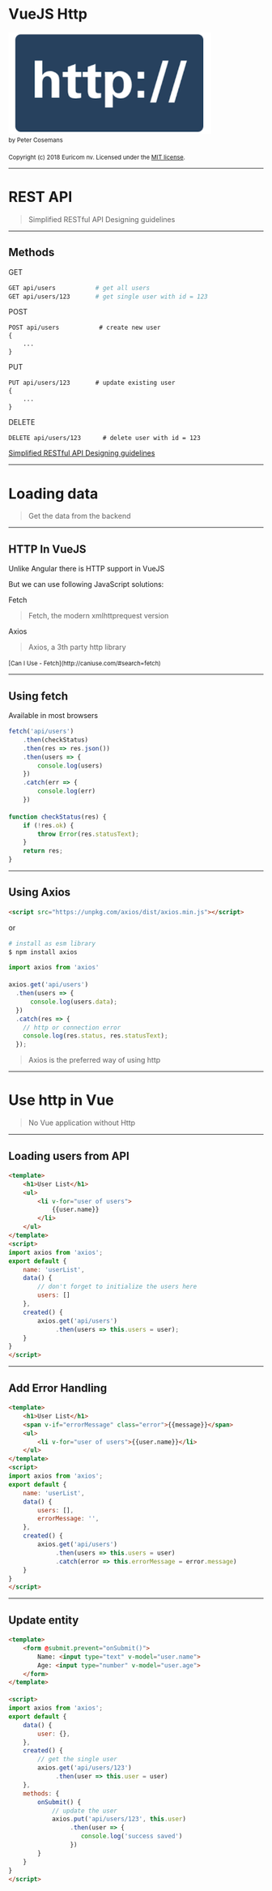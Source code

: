# VueJS Http
<img src="./images/http.png" width="400px" /><br>
<small>by Peter Cosemans</small>
<br>
<br>
<small>
Copyright (c) 2018 Euricom nv. Licensed under the [MIT license](https://opensource.org/licenses/MIT).
</small>

<style type="text/css">
.reveal pre code {
    display: block;
    padding: 5px;
    overflow: auto;
    max-height: 800px;
    word-wrap: normal;
}
</style>

---

# REST API
> Simplified RESTful API Designing guidelines

----

## Methods

GET

```bash
GET api/users           # get all users
GET api/users/123       # get single user with id = 123
```

POST

```
POST api/users           # create new user
{
    ...
}
```

PUT

```
PUT api/users/123       # update existing user
{
    ...
}
```

DELETE

```
DELETE api/users/123      # delete user with id = 123
```

[Simplified RESTful API Designing guidelines](https://hackernoon.com/restful-api-designing-guidelines-the-best-practices-60e1d954e7c9)

---

# Loading data
> Get the data from the backend

----

## HTTP In VueJS

Unlike Angular there is HTTP support in VueJS

But we can use following JavaScript solutions:

Fetch

> Fetch, the modern xmlhttprequest version

Axios

> Axios, a 3th party http library

<small>
[Can I Use - Fetch](http://caniuse.com/#search=fetch)
</small>

----

## Using fetch

Available in most browsers

```js
fetch('api/users')
    .then(checkStatus)
    .then(res => res.json())
    .then(users => {
        console.log(users)
    })
    .catch(err => {
        console.log(err)
    })

function checkStatus(res) {
    if (!res.ok) {
        throw Error(res.statusText);
    }
    return res;
}
```

----

## Using Axios

```html
<script src="https://unpkg.com/axios/dist/axios.min.js"></script>
```

or

```bash
# install as esm library
$ npm install axios
```

```js
import axios from 'axios'

axios.get('api/users')
  .then(users => {
      console.log(users.data);
  })
  .catch(res => {
    // http or connection error
    console.log(res.status, res.statusText);
  });
```

> Axios is the preferred way of using http

---

# Use http in Vue
> No Vue application without Http

----

## Loading users from API

```html
<template>
    <h1>User List</h1>
    <ul>
        <li v-for="user of users">
            {{user.name}}
        </li>
    </ul>
</template>
<script>
import axios from 'axios';
export default {
    name: 'userList',
    data() {
        // don't forget to initialize the users here
        users: []
    },
    created() {
        axios.get('api/users')
             .then(users => this.users = user);
    }
}
</script>
```

----

## Add Error Handling

```html
<template>
    <h1>User List</h1>
    <span v-if="errorMessage" class="error">{{message}}</span>
    <ul>
        <li v-for="user of users">{{user.name}}</li>
    </ul>
</template>
<script>
import axios from 'axios';
export default {
    name: 'userList',
    data() {
        users: [],
        errorMessage: '',
    },
    created() {
        axios.get('api/users')
             .then(users => this.users = user)
             .catch(error => this.errorMessage = error.message)
    }
}
</script>
```

----

## Update entity

```html
<template>
    <form @submit.prevent="onSubmit()">
        Name: <input type="text" v-model="user.name">
        Age: <input type="number" v-model="user.age">
    </form>
</template>

<script>
import axios from 'axios';
export default {
    data() {
        user: {},
    },
    created() {
        // get the single user
        axios.get('api/users/123')
             .then(user => this.user = user)
    },
    methods: {
        onSubmit() {
            // update the user
            axios.put('api/users/123', this.user)
                 .then(user => {
                    console.log('success saved')
                 })
        }
    }
}
</script>
```

